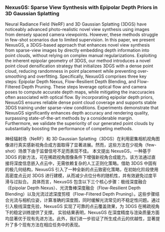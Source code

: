 ### NexusGS: Sparse View Synthesis with Epipolar Depth Priors in 3D Gaussian Splatting

Neural Radiance Field (NeRF) and 3D Gaussian Splatting (3DGS) have noticeably advanced photo-realistic novel view synthesis using images from densely spaced camera viewpoints. However, these methods struggle in few-shot scenarios due to limited supervision. In this paper, we present NexusGS, a 3DGS-based approach that enhances novel view synthesis from sparse-view images by directly embedding depth information into point clouds, without relying on complex manual regularizations. Exploiting the inherent epipolar geometry of 3DGS, our method introduces a novel point cloud densification strategy that initializes 3DGS with a dense point cloud, reducing randomness in point placement while preventing over-smoothing and overfitting. Specifically, NexusGS comprises three key steps: Epipolar Depth Nexus, Flow-Resilient Depth Blending, and Flow-Filtered Depth Pruning. These steps leverage optical flow and camera poses to compute accurate depth maps, while mitigating the inaccuracies often associated with optical flow. By incorporating epipolar depth priors, NexusGS ensures reliable dense point cloud coverage and supports stable 3DGS training under sparse-view conditions. Experiments demonstrate that NexusGS significantly enhances depth accuracy and rendering quality, surpassing state-of-the-art methods by a considerable margin. Furthermore, we validate the superiority of our generated point clouds by substantially boosting the performance of competing methods.

神经辐射场（NeRF）和 3D Gaussian Splatting（3DGS）在利用密集相机视角图像进行真实感新视角合成方面取得了显著进展。然而，这些方法在少视角（few-shot）场景下由于监督信号不足而表现不佳。
本文提出 NexusGS，一种基于 3DGS 的新方法，可在稀疏视角图像条件下增强新视角合成能力。该方法通过直接将深度信息嵌入点云中，无需依赖复杂的人工正则化策略。借助 3DGS 中固有的极几何结构，NexusGS 引入了一种全新的点云致密化策略，在初始化阶段使用高密度点云对 3DGS 进行建模，从而减少点位分布的随机性，并有效避免过度平滑与过拟合。
具体而言，NexusGS 包含以下三个核心步骤：极线深度融合（Epipolar Depth Nexus）、光流鲁棒深度融合（Flow-Resilient Depth Blending）以及光流过滤深度剪枝（Flow-Filtered Depth Pruning）。这些步骤结合光流与相机位姿，计算准确的深度图，同时缓解光流常见的不稳定性问题。通过引入极线深度先验，NexusGS 实现了可靠的点云覆盖效果，为 3DGS 在稀疏视角下的稳定训练提供了支撑。
实验结果表明，NexusGS 在深度精度与渲染质量方面均显著优于现有先进方法。此外，我们进一步验证了所生成点云的优越性，显著提升了多个现有方法在相应任务中的表现。
